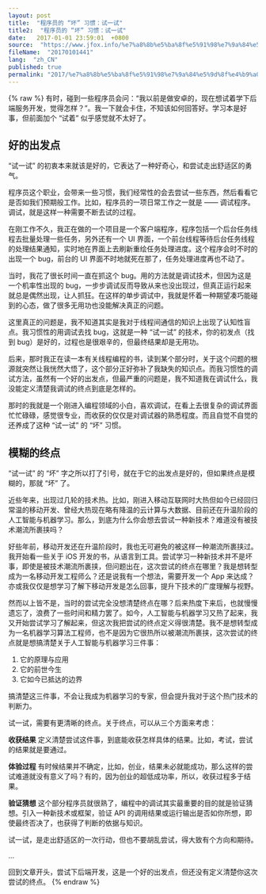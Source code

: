```yaml
---
layout: post
title:  "程序员的 “坏” 习惯：试一试"
title2:  "程序员的 “坏” 习惯：试一试"
date:   2017-01-01 23:59:01  +0800
source:  "https://www.jfox.info/%e7%a8%8b%e5%ba%8f%e5%91%98%e7%9a%84%e5%9d%8f%e4%b9%a0%e6%83%af%e8%af%95%e4%b8%80%e8%af%95.html"
fileName:  "20170101441"
lang:  "zh_CN"
published: true
permalink: "2017/%e7%a8%8b%e5%ba%8f%e5%91%98%e7%9a%84%e5%9d%8f%e4%b9%a0%e6%83%af%e8%af%95%e4%b8%80%e8%af%95.html"
---
```

{% raw %}
有时，碰到一些程序员会问：“我以前是做安卓的，现在想试着学下后端服务开发，觉得怎样？”。我一下就会卡住，不知该如何回答好。学习本是好事，但前面加个 “试着” 似乎感觉就不太好了。

## 好的出发点

“试一试” 的初衷本来就该是好的，它表达了一种好奇心，和尝试走出舒适区的勇气。

程序员这个职业，会带来一些习惯，我们经常性的会去尝试一些东西，然后看看它是否如我们预期般工作。比如，程序员的一项日常工作之一就是 —— 调试程序。调试，就是这样一种需要不断去试的过程。

在刚工作不久，我正在做的一个项目是一个客户端程序，程序包括一个后台任务线程去批量处理一些任务，另外还有一个 UI 界面，一个前台线程等待后台任务线程的处理结果通知，实时地在界面上去刷新重绘任务处理进度。这个程序会时不时的出现一个 bug，前台的 UI 界面不时地就死在那了，任务处理进度再也不动了。

当时，我花了很长时间一直在抓这个 bug。用的方法就是调试技术，但因为这是一个机率性出现的 bug，一步步调试反而导致从来也没出现过，但真正运行起来就总是偶然出现，让人抓狂。在这样的单步调试中，我就是怀着一种期望凑巧能碰到的心态，做了很多无用功也没能解决真正的问题。

这里真正的问题是，我不知道其实是我对于线程间通信的知识上出现了认知性盲点。我习惯性的用调试去找 bug，这就是一种 “试一试” 的技术，你的初发点（找到 bug）是好的，过程也是很艰辛的，但最终结果却是无用功。

后来，那时我正在读一本有关线程编程的书，读到某个部分时，关于这个问题的根源就突然让我恍然大悟了，这个部分正好弥补了我缺失的知识点。而我习惯性的调试方法，虽然有一个好的出发点，但最严重的问题是，我不知道我在调试什么，我没能定义清楚我调试的终点到底是怎样的。

那时的我就是一个刚进入编程领域的小白，喜欢调试，在看上去很复杂的调试界面忙忙碌碌，感觉很专业，而收获的仅仅是对调试器的熟悉程度。而且自觉不自觉的还养成了这种 “试一试” 的 “坏” 习惯。

## 模糊的终点

“试一试” 的 “坏” 字之所以打了引号，就在于它的出发点是好的，但如果终点是模糊的，那就 “坏” 了。

近些年来，出现过几轮的技术热。比如，刚进入移动互联网时大热但如今已经回归常温的移动开发、曾经大热现在略有降温的云计算与大数据、目前还在升温阶段的人工智能与机器学习。那么，到底为什么你会想去尝试一种新技术？难道没有被技术潮流所裹挟吗？

好些年前，移动开发还在升温阶段时，我也无可避免的被这样一种潮流所裹挟过。我开始看一些关于 iOS 开发的书，从语言到工具。尝试学习一种新技术并不是坏事，即使是被技术潮流所裹挟，但问题出在，这次尝试的终点在哪里？我是想转型成为一名移动开发工程师么？还是说我有一个想法，需要开发一个 App 来达成？亦或我仅仅是想学习了解下移动开发是怎么回事，提升下技术的广度理解与视野。

然而以上皆不是，当时的尝试完全没想清楚终点在哪？后来热度下来后，也就慢慢遗忘了，浪费了一些时间和精力罢了。如今，人工智能与机器学习又热了起来，我又开始尝试学习了解起来，但这次我把尝试的终点定义得很清楚。我不是想转型成为一名机器学习算法工程师，也不是因为它很热所以被潮流所裹挟，这次尝试的终点就是想搞清楚关于人工智能与机器学习三件事：

1. 它的原理与应用
2. 它的前世今生
3. 它如今已抵达的边界

搞清楚这三件事，不会让我成为机器学习的专家，但会提升我对于这个热门技术的判断力。

试一试，需要有更清晰的终点。关于终点，可以从三个方面来考虑：

**收获结果**
定义清楚尝试这件事，到底能收获怎样具体的结果。比如，考试，尝试的结果就是要通过。

**体验过程**
有时候结果并不确定，比如，创业，结果未必就能成功，那么这样的尝试难道就没有意义了吗？有的，因为创业的超低成功率，所以，收获过程多于结果。

**验证猜想**
这个部分程序员就很熟了，编程中的调试其实最重要的目的就是验证猜想。引入一种新技术或框架，验证 API 的调用结果或运行输出是否如你所想，即使最终否决了，也获得了判断的依据与知识。

试一试，是走出舒适区的一次行动，但也不要胡乱尝试，得大致有个方向和期待。

…

回到文章开头，尝试下后端开发，这是一个好的出发点，但还没有定义清楚你这次尝试的终点。
{% endraw %}